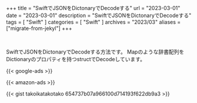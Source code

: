 +++
title = "SwiftでJSONをDictonaryでDecodeする"
url = "2023-03-01"
date = "2023-03-01"
description = "SwiftでJSONをDictonaryでDecodeする"
tags = [
  "Swift"
]
categories = [
  "Swift"
]
archives = "2023/03"
aliases = ["migrate-from-jekyl"]
+++

<br>

SwiftでJSONをDictonaryでDecodeする方法です。
Mapのような辞書配列をDictionaryのプロパティを持つstructでDecodeしています。

<!-- Google Ads -->
{{< google-ads >}}

<!-- Amazon Ads -->
{{< amazon-ads >}}

{{< gist takoikatakotako 654737b07a966100d714193f622db9a3 >}}
